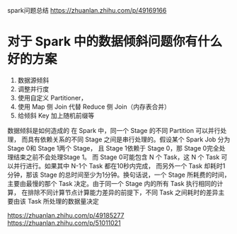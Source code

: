 spark问题总结 https://zhuanlan.zhihu.com/p/49169166

# 对于 Spark 中的数据倾斜问题你有什么好的方案

1. 数据源倾斜
2. 调整并行度
3. 使用自定义 Partitioner，
4. 使用 Map 侧 Join 代替 Reduce 侧 Join（内存表合并）
5. 给倾斜 Key 加上随机前缀等

数据倾斜是如何造成的 在 Spark 中，同一个 Stage 的不同 Partition 可以并行处理，
而具有依赖关系的不同 Stage 之间是串行处理的。假设某个 Spark Job 分为 Stage 0和 Stage 1两个 Stage，
且 Stage 1依赖于 Stage 0，那 Stage 0完全处理结束之前不会处理Stage 1。
而 Stage 0可能包含 N 个 Task，这 N 个 Task 可以并行进行。如果其中 N-1个 Task 都在10秒内完成，
而另外一个 Task 却耗时1分钟，那该 Stage 的总时间至少为1分钟。换句话说，一个 Stage 所耗费的时间，
主要由最慢的那个 Task 决定。由于同一个 Stage 内的所有 Task 执行相同的计算，
在排除不同计算节点计算能力差异的前提下，不同 Task 之间耗时的差异主要由该 Task 所处理的数据量决定

https://zhuanlan.zhihu.com/p/49185277
https://zhuanlan.zhihu.com/p/51011021